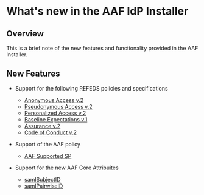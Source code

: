 # What's new in the AAF IdP Installer

## Overview
This is a brief note of the new features and functionality provided in the AAF Installer.

## New Features

* Support for the following REFEDS policies and specifications
  - [Anonymous Access v.2](https://refeds.org/category/anonymous)
  - [Pseudonymous Access v.2](https://refeds.org/category/pseudonymous)
  - [Personalized Access v.2](https://refeds.org/category/personalized)
  - [Baseline Expectations v.1](https://refeds.org/baseline-expectations)
  - [Assurance v.2](https://refeds.org/assurance)
  - [Code of Conduct v.2](https://refeds.org/category/code-of-conduct/v2)

* Support of the AAF policy
  - [AAF Supported SP](https://aaf.edu.au/category/aaf-supported-sp)
 
* Support for the new AAF Core Attribuites
  - [samlSubjectID](https://validator.aaf.edu.au/documentation/attributes/urn:oasis:names:tc:SAML:attribute:subject-id)
  - [samlPairwiseID](https://validator.aaf.edu.au/documentation/attributes/urn:oasis:names:tc:SAML:attribute:pairwise-id)
